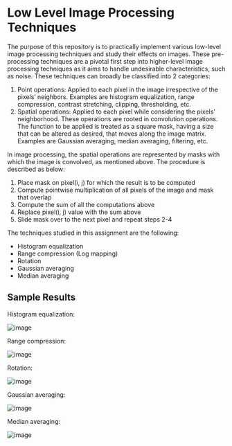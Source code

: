 <h1>Low Level Image Processing Techniques</h2>

The purpose of this repository is to practically implement various low-level image processing techniques and study their effects on images. These pre-processing techniques are a pivotal first step into higher-level image processing techniques as it aims to handle undesirable characteristics, such as noise. These techniques can broadly be classified into 2 categories:

<ol>
  <li> Point operations: Applied to each pixel in the image irrespective of the pixels’ neighbors. Examples are histogram equalization, range compression, contrast stretching, clipping, thresholding, etc.
  <li> Spatial operations: Applied to each pixel while considering the pixels’ neighborhood. These operations are rooted in convolution operations. The function to be applied is treated as a square mask, having a size that can be altered as desired, that moves along the image matrix. Examples are Gaussian averaging, median averaging, filtering, etc.
</ol>

In image processing, the spatial operations are represented by masks with which the image is convolved, as mentioned above. The procedure is described as below:

<ol>
  <li> Place mask on pixel(i, j) for which the result is to be computed
  <li> Compute pointwise multiplication of all pixels of the image and mask that overlap
  <li> Compute the sum of all the computations above
  <li> Replace pixel(i, j) value with the sum above
  <li> Slide mask over to the next pixel and repeat steps 2-4
</ol>

The techniques studied in this assignment are the following:

<ul>
  <li> Histogram equalization
  <li> Range compression (Log mapping)
  <li> Rotation
  <li> Gaussian averaging
  <li> Median averaging
</ul>

<h2>Sample Results</h2>

Histogram equalization:

![image](https://user-images.githubusercontent.com/67223688/184458124-e14db406-ddb7-4c7d-afa3-ceb120f79c94.jpeg)

Range compression:

![image](https://user-images.githubusercontent.com/67223688/184458171-abfab282-f6b7-44eb-82c9-1dc2b645442b.png)

Rotation:

![image](https://user-images.githubusercontent.com/67223688/184458186-d4891302-306f-49dd-8e3f-378d8a134df7.png)

Gaussian averaging:

![image](https://user-images.githubusercontent.com/67223688/184458196-3a219e07-800e-4875-a4a5-3a01e1693e2f.png)

Median averaging:

![image](https://user-images.githubusercontent.com/67223688/184458211-1022f949-4971-41e1-9f4f-8f55e904d2b5.png)
